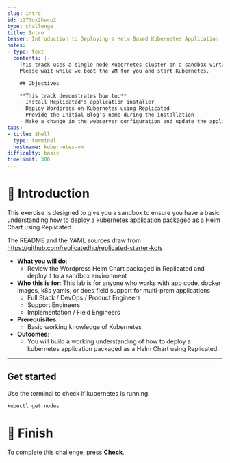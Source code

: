 ```yaml
---
slug: intro
id: z273ux2hwcu2
type: challenge
title: Intro
teaser: Introduction to Deploying a Helm Based Kubernetes Application
notes:
- type: text
  contents: |-
    This track uses a single node Kubernetes cluster on a sandbox virtual machine.
    Please wait while we boot the VM for you and start Kubernetes.

    ## Objectives

    **This track demonstrates how to:**
    - Install Replicated's application installer
    - Deploy Wordpress on Kubernetes using Replicated
    - Provide the Initial Blog's name during the installation
    - Make a change in the webserver configuration and update the application
tabs:
- title: Shell
  type: terminal
  hostname: kubernetes-vm
difficulty: basic
timelimit: 300
---
```

👋 Introduction
===============

This exercise is designed to give you a sandbox to ensure you have a basic understanding how to deploy a kubernetes application packaged as a Helm Chart using Replicated.

The README and the YAML sources draw from https://github.com/replicatedhq/replicated-starter-kots

* **What you will do**:
  * Review the Wordpress Helm Chart packaged in Replicated and deploy it to a sandbox environment
* **Who this is for**: This lab is for anyone who works with app code, docker images, k8s yamls, or does field support for multi-prem applications
  * Full Stack / DevOps / Product Engineers
  * Support Engineers
  * Implementation / Field Engineers
* **Prerequisites**:
  * Basic working knowledge of Kubernetes
* **Outcomes**:
  * You will build a working understanding of how to deploy a kubernetes application packaged as a Helm Chart using Replicated.

* * *

## Get started
Use the terminal to check if kubernetes is running:

```
kubectl get nodes
```

🏁 Finish
=========

To complete this challenge, press **Check**.
